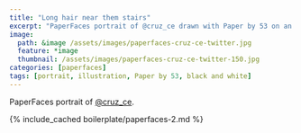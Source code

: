 ```yaml
---
title: "Long hair near them stairs"
excerpt: "PaperFaces portrait of @cruz_ce drawn with Paper by 53 on an iPad."
image: 
  path: &image /assets/images/paperfaces-cruz-ce-twitter.jpg 
  feature: *image
  thumbnail: /assets/images/paperfaces-cruz-ce-twitter-150.jpg
categories: [paperfaces]
tags: [portrait, illustration, Paper by 53, black and white]
---
```


PaperFaces portrait of [@cruz_ce](https://twitter.com/cruz_ce).

{% include_cached boilerplate/paperfaces-2.md %}

